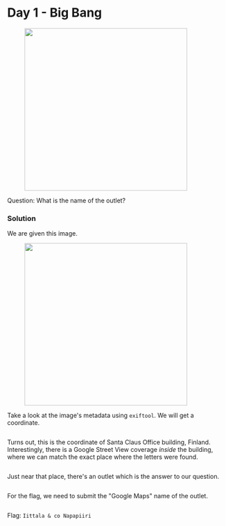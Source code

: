 # Day 1 - Big Bang

<figure><img src="../../../.gitbook/assets/image (18) (1) (1).png" alt="" width="375"><figcaption></figcaption></figure>

Question: What is the name of the outlet?

### Solution

We are given this image.

<figure><img src="../../../.gitbook/assets/image (46).png" alt="" width="375"><figcaption></figcaption></figure>

Take a look at the image's metadata using `exiftool`.  We will get a coordinate.

<figure><img src="../../../.gitbook/assets/image (48).png" alt=""><figcaption></figcaption></figure>

Turns out, this is the coordinate of Santa Claus Office building, Finland. Interestingly, there is a Google Street View coverage _inside_ the building, where we can match the exact place where the letters were found.

<figure><img src="../../../.gitbook/assets/image (49).png" alt=""><figcaption></figcaption></figure>

Just near that place, there's an outlet which is the answer to our question.

<figure><img src="../../../.gitbook/assets/image (50).png" alt=""><figcaption></figcaption></figure>

For the flag, we need to submit the "Google Maps" name of the outlet.

<figure><img src="../../../.gitbook/assets/image (51).png" alt=""><figcaption></figcaption></figure>

Flag: `Iittala & co Napapiiri`
